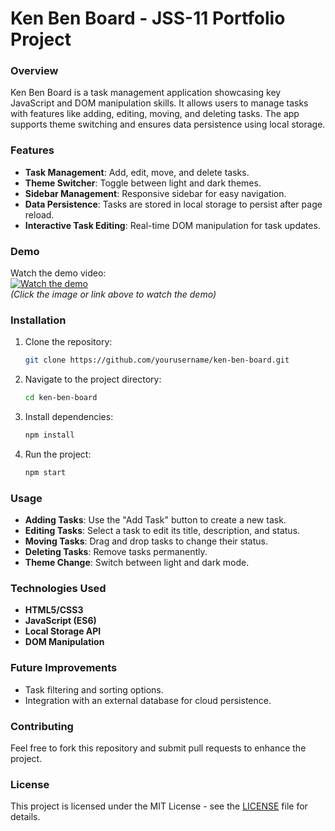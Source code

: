 # Ken Ben Board - JSS-11 Portfolio Project

### Overview
Ken Ben Board is a task management application showcasing key JavaScript and DOM manipulation skills. It allows users to manage tasks with features like adding, editing, moving, and deleting tasks. The app supports theme switching and ensures data persistence using local storage.

### Features
- **Task Management**: Add, edit, move, and delete tasks.
- **Theme Switcher**: Toggle between light and dark themes.
- **Sidebar Management**: Responsive sidebar for easy navigation.
- **Data Persistence**: Tasks are stored in local storage to persist after page reload.
- **Interactive Task Editing**: Real-time DOM manipulation for task updates.

### Demo
Watch the demo video:  
[![Watch the demo](https://user-images.githubusercontent.com/47064842/123811018-6b35db80-d8e3-11eb-9a6e-914f462ef7c2.png)](https://www.loom.com/share/85dddadb0ef14a3bbed5d14db53a46f2)  
*(Click the image or link above to watch the demo)*

### Installation

1. Clone the repository:
    ```bash
    git clone https://github.com/yourusername/ken-ben-board.git
    ```
2. Navigate to the project directory:
    ```bash
    cd ken-ben-board
    ```
3. Install dependencies:
    ```bash
    npm install
    ```
4. Run the project:
    ```bash
    npm start
    ```

### Usage
- **Adding Tasks**: Use the "Add Task" button to create a new task.
- **Editing Tasks**: Select a task to edit its title, description, and status.
- **Moving Tasks**: Drag and drop tasks to change their status.
- **Deleting Tasks**: Remove tasks permanently.
- **Theme Change**: Switch between light and dark mode.

### Technologies Used
- **HTML5/CSS3**
- **JavaScript (ES6)**
- **Local Storage API**
- **DOM Manipulation**

### Future Improvements
- Task filtering and sorting options.
- Integration with an external database for cloud persistence.

### Contributing
Feel free to fork this repository and submit pull requests to enhance the project.

### License
This project is licensed under the MIT License - see the [LICENSE](LICENSE) file for details.
